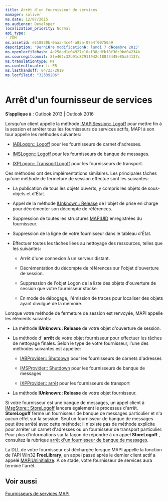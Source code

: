 ```yaml
---
title: Arrêt d'un fournisseur de services
manager: soliver
ms.date: 12/07/2015
ms.audience: Developer
localization_priority: Normal
api_type:
- COM
ms.assetid: e518830b-0aaa-4ce4-a85a-07e4f00750a9
description: 'Derni�re modification�: lundi 7 d�cembre 2015'
ms.openlocfilehash: 4e25dad1e04927e10af38cdfbf8f30c9bd04234b
ms.sourcegitcommit: 8fe462c32b91c87911942c188f3445e85a54137c
ms.translationtype: MT
ms.contentlocale: fr-FR
ms.lasthandoff: 04/23/2019
ms.locfileid: "32339206"
---
```

# <a name="shutting-down-a-service-provider"></a>Arrêt d'un fournisseur de services

 
  
**S’applique à** : Outlook 2013 | Outlook 2016 
  
Lorsqu'un client appelle la méthode [IMAPISession:: Logoff](imapisession-logoff.md) pour mettre fin à la session et arrêter tous les fournisseurs de services actifs, MAPI à son tour appelle les méthodes suivantes: 
  
- [IABLogon:: Logoff](iablogon-logoff.md) pour les fournisseurs de carnet d'adresses. 
    
- [IMSLogon:: Logoff](imslogon-logoff.md) pour les fournisseurs de banque de messages. 
    
- [IXPLogon:: TransportLogoff](ixplogon-transportlogoff.md) pour les fournisseurs de transport. 
    
Ces méthodes ont des implémentations similaires. Les principales tâches qu'une méthode de fermeture de session effectue sont les suivantes:
  
- La publication de tous les objets ouverts, y compris les objets de sous-objets et d'État.
    
- Appel de la méthode [IUnknown:: Release](https://msdn.microsoft.com/library/4b494c6f-f0ee-4c35-ae45-ed956f40dc7a%28Office.15%29.aspx) de l'objet de prise en charge pour décrémenter son décompte de références. 
    
- Suppression de toutes les structures [MAPIUID](mapiuid.md) enregistrées du fournisseur. 
    
- Suppression de la ligne de votre fournisseur dans le tableau d'État.
    
- Effectuer toutes les tâches liées au nettoyage des ressources, telles que les suivantes:
    
  - Arrêt d'une connexion à un serveur distant.
    
  - Décrémentation du décompte de références sur l'objet d'ouverture de session.
    
  - Suppression de l'objet Logon de la liste des objets d'ouverture de session que votre fournisseur stocke.
    
  - En mode de débogage, l'émission de traces pour localiser des objets ayant divulgué de la mémoire.
    
Lorsque votre méthode de fermeture de session est renvoyée, MAPI appelle les éléments suivants:
  
- La méthode **IUnknown:: Release** de votre objet d'ouverture de session. 
    
- La méthode d' **arrêt** de votre objet fournisseur pour effectuer les tâches de nettoyage finales. Selon le type de votre fournisseur, l'une des méthodes suivantes est appelée: 
    
  - [IABProvider:: Shutdown](iabprovider-shutdown.md) pour les fournisseurs de carnets d'adresses 
    
  - [IMSProvider:: Shutdown](imsprovider-shutdown.md) pour les fournisseurs de banque de messages 
    
  - [IXPProvider:: arrêt](ixpprovider-shutdown.md) pour les fournisseurs de transport 
    
- La méthode **IUnknown:: Release** de votre objet fournisseur. 
    
Si votre fournisseur est une banque de messages, un appel client à [IMsgStore:: StoreLogoff](imsgstore-storelogoff.md) lancera également le processus d'arrêt. **StoreLogoff** ferme un fournisseur de banque de messages particulier et n'a aucun effet sur la session. Seul un fournisseur de banque de messages peut être arrêté avec cette méthode; Il n'existe pas de méthode explicite pour arrêter un carnet d'adresses ou un fournisseur de transport particulier. Pour plus d'informations sur la façon de répondre à un appel **StoreLogoff** , consultez la rubrique [arrêt d'un fournisseur de banque de messages](shutting-down-a-message-store-provider.md).
  
La DLL de votre fournisseur est déchargée lorsque MAPI appelle la fonction de l'API Win32 **FreeLibrary**, un appel passé après le dernier client actif a appelé [MAPIUninitialize](mapiuninitialize.md). À ce stade, votre fournisseur de services aura terminé l'arrêt. 
  
## <a name="see-also"></a>Voir aussi



[Fournisseurs de services MAPI](mapi-service-providers.md)

